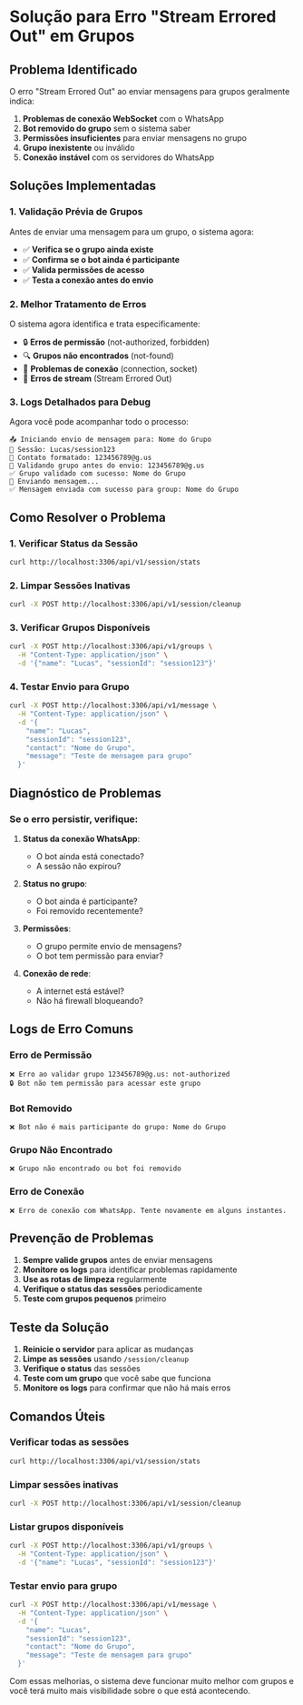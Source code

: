 # Solução para Erro "Stream Errored Out" em Grupos

## Problema Identificado

O erro "Stream Errored Out" ao enviar mensagens para grupos geralmente indica:

1. **Problemas de conexão WebSocket** com o WhatsApp
2. **Bot removido do grupo** sem o sistema saber
3. **Permissões insuficientes** para enviar mensagens no grupo
4. **Grupo inexistente** ou inválido
5. **Conexão instável** com os servidores do WhatsApp

## Soluções Implementadas

### 1. Validação Prévia de Grupos

Antes de enviar uma mensagem para um grupo, o sistema agora:

- ✅ **Verifica se o grupo ainda existe**
- ✅ **Confirma se o bot ainda é participante**
- ✅ **Valida permissões de acesso**
- ✅ **Testa a conexão antes do envio**

### 2. Melhor Tratamento de Erros

O sistema agora identifica e trata especificamente:

- 🔒 **Erros de permissão** (not-authorized, forbidden)
- 🔍 **Grupos não encontrados** (not-found)
- 🔌 **Problemas de conexão** (connection, socket)
- 📡 **Erros de stream** (Stream Errored Out)

### 3. Logs Detalhados para Debug

Agora você pode acompanhar todo o processo:

```
📤 Iniciando envio de mensagem para: Nome do Grupo
👤 Sessão: Lucas/session123
📱 Contato formatado: 123456789@g.us
👥 Validando grupo antes do envio: 123456789@g.us
✅ Grupo validado com sucesso: Nome do Grupo
🚀 Enviando mensagem...
✅ Mensagem enviada com sucesso para group: Nome do Grupo
```

## Como Resolver o Problema

### 1. Verificar Status da Sessão

```bash
curl http://localhost:3306/api/v1/session/stats
```

### 2. Limpar Sessões Inativas

```bash
curl -X POST http://localhost:3306/api/v1/session/cleanup
```

### 3. Verificar Grupos Disponíveis

```bash
curl -X POST http://localhost:3306/api/v1/groups \
  -H "Content-Type: application/json" \
  -d '{"name": "Lucas", "sessionId": "session123"}'
```

### 4. Testar Envio para Grupo

```bash
curl -X POST http://localhost:3306/api/v1/message \
  -H "Content-Type: application/json" \
  -d '{
    "name": "Lucas",
    "sessionId": "session123",
    "contact": "Nome do Grupo",
    "message": "Teste de mensagem para grupo"
  }'
```

## Diagnóstico de Problemas

### Se o erro persistir, verifique:

1. **Status da conexão WhatsApp**:
   - O bot ainda está conectado?
   - A sessão não expirou?

2. **Status no grupo**:
   - O bot ainda é participante?
   - Foi removido recentemente?

3. **Permissões**:
   - O grupo permite envio de mensagens?
   - O bot tem permissão para enviar?

4. **Conexão de rede**:
   - A internet está estável?
   - Não há firewall bloqueando?

## Logs de Erro Comuns

### Erro de Permissão
```
❌ Erro ao validar grupo 123456789@g.us: not-authorized
🔒 Bot não tem permissão para acessar este grupo
```

### Bot Removido
```
❌ Bot não é mais participante do grupo: Nome do Grupo
```

### Grupo Não Encontrado
```
❌ Grupo não encontrado ou bot foi removido
```

### Erro de Conexão
```
❌ Erro de conexão com WhatsApp. Tente novamente em alguns instantes.
```

## Prevenção de Problemas

1. **Sempre valide grupos** antes de enviar mensagens
2. **Monitore os logs** para identificar problemas rapidamente
3. **Use as rotas de limpeza** regularmente
4. **Verifique o status das sessões** periodicamente
5. **Teste com grupos pequenos** primeiro

## Teste da Solução

1. **Reinicie o servidor** para aplicar as mudanças
2. **Limpe as sessões** usando `/session/cleanup`
3. **Verifique o status** das sessões
4. **Teste com um grupo** que você sabe que funciona
5. **Monitore os logs** para confirmar que não há mais erros

## Comandos Úteis

### Verificar todas as sessões
```bash
curl http://localhost:3306/api/v1/session/stats
```

### Limpar sessões inativas
```bash
curl -X POST http://localhost:3306/api/v1/session/cleanup
```

### Listar grupos disponíveis
```bash
curl -X POST http://localhost:3306/api/v1/groups \
  -H "Content-Type: application/json" \
  -d '{"name": "Lucas", "sessionId": "session123"}'
```

### Testar envio para grupo
```bash
curl -X POST http://localhost:3306/api/v1/message \
  -H "Content-Type: application/json" \
  -d '{
    "name": "Lucas",
    "sessionId": "session123",
    "contact": "Nome do Grupo",
    "message": "Teste de mensagem para grupo"
  }'
```

Com essas melhorias, o sistema deve funcionar muito melhor com grupos e você terá muito mais visibilidade sobre o que está acontecendo.
